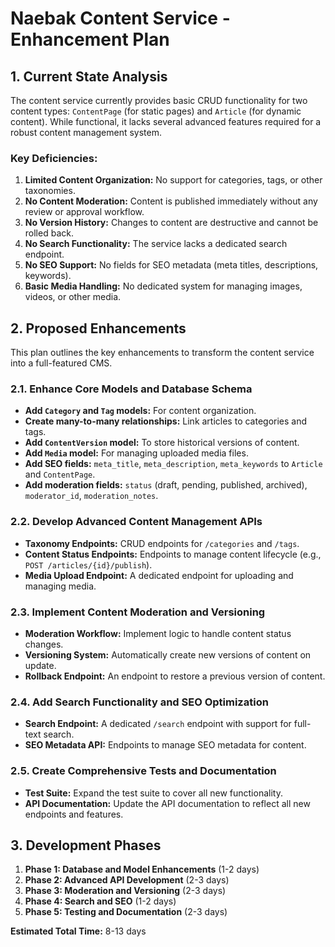 # Naebak Content Service - Enhancement Plan

## 1. Current State Analysis

The content service currently provides basic CRUD functionality for two content types: `ContentPage` (for static pages) and `Article` (for dynamic content). While functional, it lacks several advanced features required for a robust content management system.

### Key Deficiencies:

1.  **Limited Content Organization:** No support for categories, tags, or other taxonomies.
2.  **No Content Moderation:** Content is published immediately without any review or approval workflow.
3.  **No Version History:** Changes to content are destructive and cannot be rolled back.
4.  **No Search Functionality:** The service lacks a dedicated search endpoint.
5.  **No SEO Support:** No fields for SEO metadata (meta titles, descriptions, keywords).
6.  **Basic Media Handling:** No dedicated system for managing images, videos, or other media.

## 2. Proposed Enhancements

This plan outlines the key enhancements to transform the content service into a full-featured CMS.

### 2.1. Enhance Core Models and Database Schema

-   **Add `Category` and `Tag` models:** For content organization.
-   **Create many-to-many relationships:** Link articles to categories and tags.
-   **Add `ContentVersion` model:** To store historical versions of content.
-   **Add `Media` model:** For managing uploaded media files.
-   **Add SEO fields:** `meta_title`, `meta_description`, `meta_keywords` to `Article` and `ContentPage`.
-   **Add moderation fields:** `status` (draft, pending, published, archived), `moderator_id`, `moderation_notes`.

### 2.2. Develop Advanced Content Management APIs

-   **Taxonomy Endpoints:** CRUD endpoints for `/categories` and `/tags`.
-   **Content Status Endpoints:** Endpoints to manage content lifecycle (e.g., `POST /articles/{id}/publish`).
-   **Media Upload Endpoint:** A dedicated endpoint for uploading and managing media.

### 2.3. Implement Content Moderation and Versioning

-   **Moderation Workflow:** Implement logic to handle content status changes.
-   **Versioning System:** Automatically create new versions of content on update.
-   **Rollback Endpoint:** An endpoint to restore a previous version of content.

### 2.4. Add Search Functionality and SEO Optimization

-   **Search Endpoint:** A dedicated `/search` endpoint with support for full-text search.
-   **SEO Metadata API:** Endpoints to manage SEO metadata for content.

### 2.5. Create Comprehensive Tests and Documentation

-   **Test Suite:** Expand the test suite to cover all new functionality.
-   **API Documentation:** Update the API documentation to reflect all new endpoints and features.

## 3. Development Phases

1.  **Phase 1: Database and Model Enhancements** (1-2 days)
2.  **Phase 2: Advanced API Development** (2-3 days)
3.  **Phase 3: Moderation and Versioning** (2-3 days)
4.  **Phase 4: Search and SEO** (1-2 days)
5.  **Phase 5: Testing and Documentation** (2-3 days)

**Estimated Total Time:** 8-13 days
